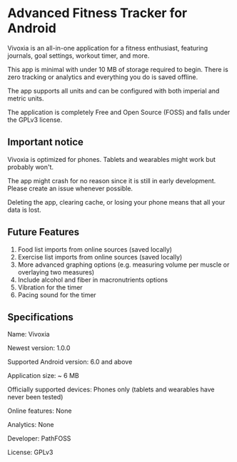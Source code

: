 # Advanced Fitness Tracker for Android

Vivoxia is an all-in-one application for a fitness enthusiast, featuring journals, goal settings, workout timer, and more.

This app is minimal with under 10 MB of storage required to begin. There is zero tracking or analytics and everything you do is saved offline.

The app supports all units and can be configured with both imperial and metric units.

The application is completely Free and Open Source (FOSS) and falls under the GPLv3 license.

## Important notice

Vivoxia is optimized for phones. Tablets and wearables might work but probably won't.

The app might crash for no reason since it is still in early development. Please create an issue whenever possible.

Deleting the app, clearing cache, or losing your phone means that all your data is lost.

## Future Features

1. Food list imports from online sources (saved locally)
2. Exercise list imports from online sources (saved locally)
3. More advanced graphing options (e.g. measuring volume per muscle or overlaying two measures)
4. Include alcohol and fiber in macronutrients options
5. Vibration for the timer
6. Pacing sound for the timer

## Specifications

Name: Vivoxia

Newest version: 1.0.0

Supported Android version: 6.0 and above

Application size: ~ 6 MB

Officially supported devices: Phones only (tablets and wearables have never been tested)

Online features: None

Analytics: None

Developer: PathFOSS

License: GPLv3